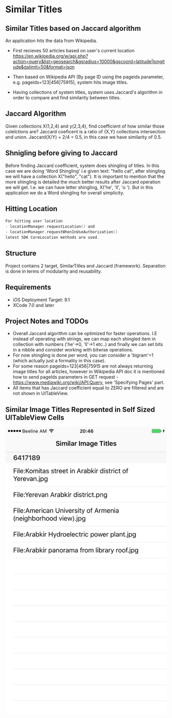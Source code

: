 # Similar Titles

## Similar Titles based on Jaccard algorithm

An application hits the data from Wikipedia. 
 * First recieves 50 articles based on user's current location
https://en.wikipedia.org/w/api.php?action=query&list=geosearch&gsradius=10000&gscoord=latitude|longitude&gslimit=50&format=json
 * Then based on Wikipedia API (By page ID using the pageids parameter, e.g. pageids=123|456|75915), system hits image titles.
 
 * Having collections of system titles, system uses Jaccard's algorithm in order to compare and find similarity between titles.
 
## Jaccard Algorithm
 
Given collections X(1,2,4) and y(2,3,4), find coefficient of how similar those colelctions are? Jaccard coeficent is a ratio of {X,Y} collections intersection and union. Jaccard(X/Y) = 2/4 = 0.5, in this case we have similarity of 0.5.

## Shnigling before giving to Jaccard
 
 Before finding Jaccard coefficient, system does shingling of titles. In this case we are doing 'Word Shingling' i.e given text: "hello cat", after shingling we will have a collection X("hello", "cat"). 
  It is important to mention that the more shingling is detailed the much better results after Jaccard operation we will get. I.e. we can have letter shingling, X('he', 'll', 'o '). But in this application we do a Word shingling for overall simplicity.
  
## Hitting Location
```swift
For hitting user location 
- locationManager.requestLocation() and 
- locationManager.requestWhenInUseAuthorization() 
latest SDK CoreLocation methods are used.
```
  
## Structure

Project contains 2 target, SimilarTitles and Jaccard (framework). Separation is done in terms of modularity and reusability.

## Requirements
- iOS Deployment Target: 9.1
- XCode 7.0 and later

## Project Notes and TODOs
- Overall Jaccard algorithm can be optimized for faster operations. I.E instead of operating with strings, we can map each shingled item in collection with numbers ('he'->0, 'll'->1 etc..) and finally we can set bits in a nibble and consider working with bitwise operations.
- For now shingling is done per word, you can consider a 'bigram'=1 (which actually just a formality in this case).
- For some reason pageids=123|456|75915 are not always returning image titles for all articles, however in Wikipedia API doc it is mentioned how to send pageIds parameters in GET request - https://www.mediawiki.org/wiki/API:Query, see 'Specifying Pages' part.
- All items that has Jaccard coefficient equal to ZERO are filtered and are not shown in UITableView.

## Similar Image Titles Represented in Self Sized UITableView Cells
![Screenshot1](https://github.com/aabrahamyan/similar_titles/blob/master/SimilarTitles/thumb_IMG_0559_1024.jpg)

 
